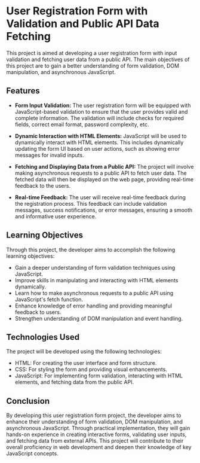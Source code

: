 # User Registration Form with Validation and Public API Data Fetching

This project is aimed at developing a user registration form with input validation and fetching user data from a public API. The main objectives of this project are to gain a better understanding of form validation, DOM manipulation, and asynchronous JavaScript.

## Features

- **Form Input Validation:** The user registration form will be equipped with JavaScript-based validation to ensure that the user provides valid and complete information. The validation will include checks for required fields, correct email format, password complexity, etc.

- **Dynamic Interaction with HTML Elements:** JavaScript will be used to dynamically interact with HTML elements. This includes dynamically updating the form UI based on user actions, such as showing error messages for invalid inputs.

- **Fetching and Displaying Data from a Public API:** The project will involve making asynchronous requests to a public API to fetch user data. The fetched data will then be displayed on the web page, providing real-time feedback to the users.

- **Real-time Feedback:** The user will receive real-time feedback during the registration process. This feedback can include validation messages, success notifications, or error messages, ensuring a smooth and informative user experience.

## Learning Objectives

Through this project, the developer aims to accomplish the following learning objectives:

- Gain a deeper understanding of form validation techniques using JavaScript.
- Improve skills in manipulating and interacting with HTML elements dynamically.
- Learn how to make asynchronous requests to a public API using JavaScript's fetch function.
- Enhance knowledge of error handling and providing meaningful feedback to users.
- Strengthen understanding of DOM manipulation and event handling.

## Technologies Used

The project will be developed using the following technologies:

- HTML: For creating the user interface and form structure.
- CSS: For styling the form and providing visual enhancements.
- JavaScript: For implementing form validation, interacting with HTML elements, and fetching data from the public API.

## Conclusion

By developing this user registration form project, the developer aims to enhance their understanding of form validation, DOM manipulation, and asynchronous JavaScript. Through practical implementation, they will gain hands-on experience in creating interactive forms, validating user inputs, and fetching data from external APIs. This project will contribute to their overall proficiency in web development and deepen their knowledge of key JavaScript concepts.